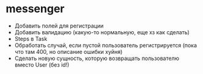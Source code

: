 # messenger

+ Добавить полей для регистрации
+ Добавить валидацию (какую-то нормальную, еще хз как сделать)
+ Steps в Task
+ Обработать случай, если пустой пользователь регистрируется (пока что там 400, но описание ошибки хуйня)
+ Сделать новую сущность, которую возвращать пользователю вместо User (без id!)